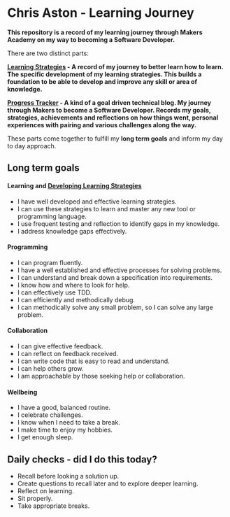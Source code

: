 # Chris Aston - Learning Journey
**This repository is a record of my learning journey through Makers Academy on my way to becoming a Software Developer.**

There are two distinct parts:

**[Learning Strategies](https://github.com/AUTOMCAS/learning-journey/tree/main/learning-stratagies) - A record of my journey to better learn how to learn. The specific development of my learning strategies. This builds a foundation to be able to develop and improve any skill or area of knowledge.**

**[Progress Tracker](https://github.com/AUTOMCAS/learning-journey/tree/main/progress-tracker) - A kind of a goal driven technical blog. My journey through Makers to become a Software Developer. Records my goals, strategies, achievements and reflections on how things went, personal experiences with pairing and various challenges along the way.**

These parts come together to fulfill my **long term goals** and inform my day to day approach. 

## Long term goals

#### Learning  and [Developing Learning Strategies](https://github.com/AUTOMCAS/learning-journey/tree/main/learning-stratagies)

- I have well developed and effective learning strategies.
- I can use these strategies to learn and master any new tool or programming language.
- I use frequent testing and reflection to identify gaps in my knowledge.
- I address knowledge gaps effectively.


#### Programming
- I can program fluently.
- I have a well established and effective processes for solving problems.
- I can understand and break down a specification into requirements.
- I know how and where to look for help.
- I can effectively use TDD.
- I can efficiently and methodically debug.
- I can methodically solve any small problem, so I can solve any large problem.


#### Collaboration
- I can give effective feedback.
- I can reflect on feedback received.
- I can write code that is easy to read and understand.
- I can help others grow.
- I am approachable by those seeking help or collaboration.


#### Wellbeing
- I have a good, balanced routine.
- I celebrate challenges.
- I know when I need to take a break.
- I make time to enjoy my hobbies.
- I get enough sleep.


## Daily checks - did I do this today?
- Recall before looking a solution up.
- Create questions to recall later and to explore deeper learning.
- Reflect on learning.
- Sit properly.
- Take appropriate breaks.